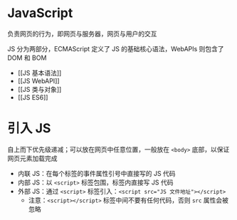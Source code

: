 # JavaScript

负责网页的行为，即网页与服务器，网页与用户的交互

JS 分为两部分，ECMAScript 定义了 JS 的基础核心语法，WebAPIs 则包含了 DOM 和 BOM

- [[JS 基本语法]]
- [[JS WebAPI]]
- [[JS 类与对象]]
- [[JS ES6]]

# 引入 JS

自上而下优先级递减；可以放在网页中任意位置，一般放在 `<body>` 底部，以保证网页元素加载完成
- 内联 JS：在每个标签的事件属性引号中直接写的 JS 代码
- 内部 JS：以 `<script>` 标签包围，标签内直接写 JS 代码
- 外部 JS：通过 `<script>` 标签引入：`<script src="JS 文件地址"></script>`
	- 注意：`<script></script>` 标签中间不要有任何代码，否则 `src` 属性会被忽略
